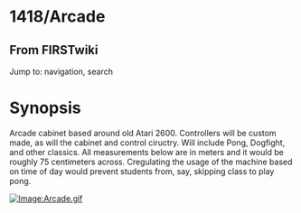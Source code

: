 # 1418/Arcade

## From FIRSTwiki

Jump to: navigation, search

# Synopsis

Arcade cabinet based around old Atari 2600\. Controllers will be custom made, as will the cabinet and control ciructry. Will include Pong, Dogfight, and other classics. All measurements below are in meters and it would be roughly 75 centimeters across. Cregulating the usage of the machine based on time of day would prevent students from, say, skipping class to play pong.

[![Image:Arcade.gif](/media/a/a9/Arcade.gif)](Image:Arcade.gif "Image:Arcade.gif")
